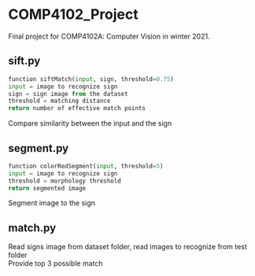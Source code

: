 # COMP4102_Project

Final project for COMP4102A: Computer Vision in winter 2021.

## sift.py
```python
function siftMatch(input, sign, threshold=0.75)
input = image to recognize sign
sign = sign image from the dataset
threshold = matching distance
return number of effective match points
```
Compare similarity between the input and the sign

## segment.py
```python
function colorRedSegment(input, threshold=5)
input = image to recognize sign
threshold = morphology threshold
return segmented image
```
Segment image to the sign

## match.py
Read signs image from dataset folder, read images to recognize from test folder   
Provide top 3 possible match

